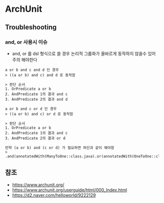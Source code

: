 # ArchUnit

## Troubleshooting

### and, or 사용시 이슈

- and, or 를 dsl 형식으로 쓸 경우 논리적 그룹화가 올바르게 동작하지 않을수 있어 주의 해야한다

```text
a or b and c and d 인 경우
> ((a or b) and c) and d 로 동작함

> 판단 순서
1. OrPredicate a or b
2. AndPredicate 1의 결과 and c
3. AndPredicate 2의 결과 and d

a or b and c or d 인 경우
> ((a or b) and c) or d 로 동작함

> 판단 순서
1. OrPredicate a or b
2. AndPredicate 1의 결과 and c
3. AndPredicate 2의 결과 or d

만약 (a or b) and (c or d) 가 필요하면 하단과 같이 해야함
> .and(annotatedWith(ManyToOne::class.java).or(annotatedWith(OneToOne::class.java)))
```

## 참조

- https://www.archunit.org/
- https://www.archunit.org/userguide/html/000_Index.html
- https://d2.naver.com/helloworld/9222129
